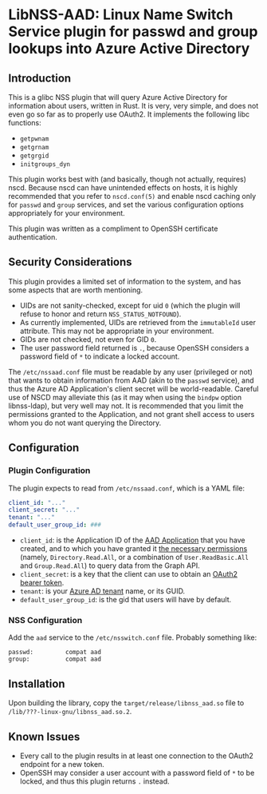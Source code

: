 
LibNSS-AAD: Linux Name Switch Service plugin for passwd and group lookups into Azure Active Directory
=====================================================================================================

Introduction
------------

This is a glibc NSS plugin that will query Azure Active Directory for information about users,
written in Rust. It is very, very simple, and does not even go so far as to properly use OAuth2.
It implements the following libc functions:
* `getpwnam`
* `getgrnam`
* `getgrgid`
* `initgroups_dyn`

This plugin works best with (and basically, though not actually, requires) nscd. Because nscd can
have unintended effects on hosts, it is highly recommended that you refer to `nscd.conf(5)` and
enable nscd caching only for `passwd` and `group` services, and set the various configuration
options appropriately for your environment.

This plugin was written as a compliment to OpenSSH certificate authentication.

Security Considerations
-----------------------

This plugin provides a limited set of information to the system, and has some aspects that are
worth mentioning.

* UIDs are not sanity-checked, except for uid `0` (which the plugin will refuse to honor and return `NSS_STATUS_NOTFOUND`).
* As currently implemented, UIDs are retrieved from the `immutableId` user attribute. This may not be appropriate in your environment.
* GIDs are not checked, not even for GID `0`.
* The user password field returned is `.`, because OpenSSH considers a password field of `*` to indicate a locked account.

The `/etc/nssaad.conf` file must be readable by any user (privileged or not) that wants to obtain information from AAD (akin to the `passwd` service), and thus the Azure AD Application's client secret will be world-readable. Careful use of NSCD may alleviate this (as it may when using the `bindpw` option libnss-ldap), but very well may not. It is recommended that you limit the permissions granted to the Application, and not grant shell access to users whom you do not want querying the Directory.

Configuration
-------------

### Plugin Configuration ###
The plugin expects to read from `/etc/nssaad.conf`, which is a YAML file:

```yaml
client_id: "..."
client_secret: "..."
tenant: "..."
default_user_group_id: ###
```

* `client_id`: is the Application ID of the [AAD Application](https://docs.microsoft.com/en-us/azure/active-directory/develop/active-directory-integrating-applications) that you have created, and to which you have granted it [the necessary permissions](https://msdn.microsoft.com/en-us/library/azure/ad/graph/howto/azure-ad-graph-api-permission-scopes) (namely, `Directory.Read.All`, or a combination of `User.ReadBasic.All` and `Group.Read.All`) to query data from the Graph API.
* `client_secret`: is a key that the client can use to obtain an [OAuth2 bearer token](https://docs.microsoft.com/en-us/azure/active-directory/develop/active-directory-protocols-oauth-code).
* `tenant`: is your [Azure AD tenant](https://docs.microsoft.com/en-us/azure/active-directory/develop/active-directory-howto-tenant) name, or its GUID.
* `default_user_group_id`: is the gid that users will have by default.

### NSS Configuration ###
Add the `aad` service to the `/etc/nsswitch.conf` file. Probably something like:
```
passwd:         compat aad
group:          compat aad
```

Installation
------------

Upon building the library, copy the `target/release/libnss_aad.so` file to `/lib/???-linux-gnu/libnss_aad.so.2`.

Known Issues
------------

* Every call to the plugin results in at least one connection to the OAuth2 endpoint for a new token.
* OpenSSH may consider a user account with a password field of `*` to be locked, and thus this plugin returns `.` instead.
